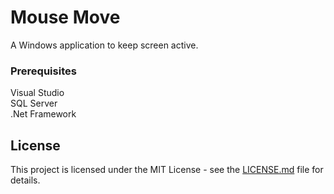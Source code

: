 # Mouse Move

A Windows application to keep screen active.

### Prerequisites

Visual Studio  
SQL Server  
.Net Framework

## License

This project is licensed under the MIT License - see the [LICENSE.md](LICENSE.md) file for details.
